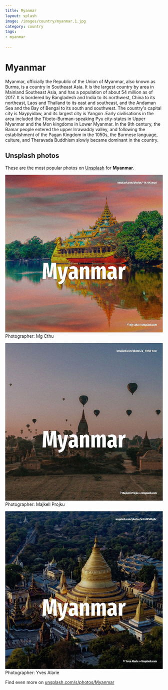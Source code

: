 ```yaml
---
title: Myanmar
layout: splash
image: /images/country/myanmar.1.jpg
category: country
tags:
- myanmar

---
```

# Myanmar

Myanmar, officially the Republic of the Union of Myanmar, also known as Burma, is a country in  Southeast Asia. It is the largest country by area in Mainland Southeast Asia, and has a population of about 54  million as of 2017. It is bordered by Bangladesh and India to its northwest, China to its northeast, Laos and Thailand  to its east and southeast, and the Andaman Sea and the Bay of Bengal to its south and southwest. The country's capital city is Naypyidaw, and its largest city is Yangon .Early civilisations in the  area included the Tibeto-Burman-speaking Pyu city-states in Upper Myanmar and the Mon kingdoms in  Lower Myanmar. In the 9th century, the Bamar people entered the upper Irrawaddy valley, and following the  establishment of the Pagan Kingdom in the 1050s, the Burmese language, culture, and Theravada  Buddhism slowly became dominant in the country. 

 
## Unsplash photos
These are the most popular photos on [Unsplash](https://unsplash.com) for **Myanmar**.
 
![Myanmar](/images/country/myanmar.1.jpg)
Photographer:  Mg Cthu
 
![Myanmar](/images/country/myanmar.2.jpg)
Photographer:  Majkell Projku
 
![Myanmar](/images/country/myanmar.3.jpg)
Photographer:  Yves Alarie
 
Find even more on [unsplash.com/s/photos/Myanmar](https://unsplash.com/s/photos/Myanmar)
 
